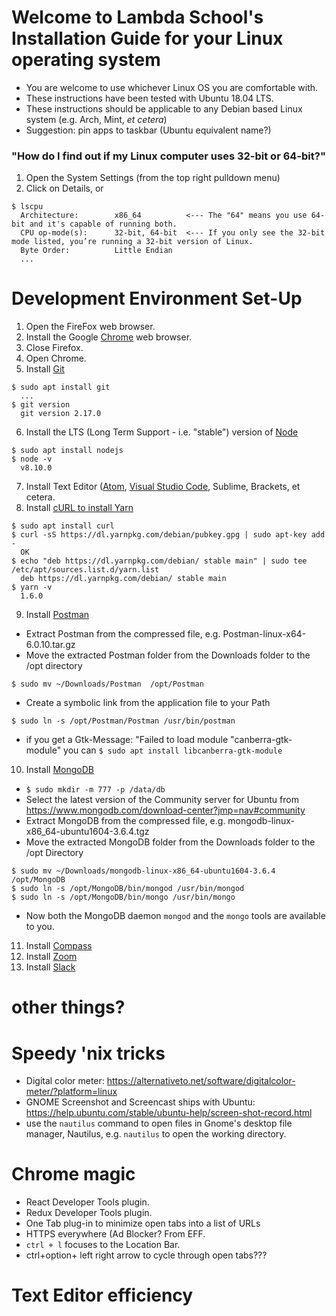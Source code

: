 # Welcome to Lambda School's Installation Guide for your Linux operating system
- You are welcome to use whichever Linux OS you are comfortable with.
- These instructions have been tested with Ubuntu 18.04 LTS.
- These instructions should be applicable to any Debian based Linux system (e.g. Arch, Mint, _et cetera_)
- Suggestion: pin apps to taskbar (Ubuntu equivalent name?)

### "How do I find out if my Linux computer uses 32-bit or 64-bit?"
1. Open the System Settings (from the top right pulldown menu)
2. Click on Details, or
```console
$ lscpu
  Architecture:        x86_64          <--- The "64" means you use 64-bit and it's capable of running both.
  CPU op-mode(s):      32-bit, 64-bit  <--- If you only see the 32-bit mode listed, you’re running a 32-bit version of Linux.
  Byte Order:          Little Endian
  ...
```

# Development Environment Set-Up
1. Open the FireFox web browser.
2. Install the Google [Chrome](https://www.google.com/chrome/) web browser.
3. Close Firefox.
4. Open Chrome.
5. Install [Git](https://git-scm.com/download/linux)
  ```console
  $ sudo apt install git
    ...
  $ git version
    git version 2.17.0
  ```
6. Install the LTS (Long Term Support - i.e. "stable") version of [Node](https://nodejs.org/)
  ```console
  $ sudo apt install nodejs
  $ node -v
    v8.10.0
  ```
7. Install Text Editor ([Atom](https://atom.io/), [Visual Studio Code](https://code.visualstudio.com/download), Sublime, Brackets, et cetera.
8. Install [cURL to install Yarn](https://yarnpkg.com/lang/en/docs/install/#debian-stable)
  ```consoles
  $ sudo apt install curl
  $ curl -sS https://dl.yarnpkg.com/debian/pubkey.gpg | sudo apt-key add -
    OK
  $ echo "deb https://dl.yarnpkg.com/debian/ stable main" | sudo tee /etc/apt/sources.list.d/yarn.list
    deb https://dl.yarnpkg.com/debian/ stable main
  $ yarn -v
    1.6.0
  ```
9. Install [Postman](https://www.getpostman.com/)
  - Extract Postman from the compressed file, e.g. Postman-linux-x64-6.0.10.tar.gz
  - Move the extracted Postman folder from the Downloads folder to the /opt directory
  ```console
  $ sudo mv ~/Downloads/Postman  /opt/Postman
  ```
  - Create a symbolic link from the application file to your Path
  ```console
  $ sudo ln -s /opt/Postman/Postman /usr/bin/postman
  ```
  - if you get a Gtk-Message: "Failed to load module "canberra-gtk-module" you can `$ sudo apt install libcanberra-gtk-module`
10. Install [MongoDB](https://docs.mongodb.com/manual/administration/install-on-linux/)
  - `$ sudo mkdir -m 777 -p /data/db`
  - Select the latest version of the Community server for Ubuntu from https://www.mongodb.com/download-center?jmp=nav#community
  - Extract MongoDB from the compressed file, e.g. mongodb-linux-x86_64-ubuntu1604-3.6.4.tgz
  - Move the extracted MongoDB folder from the Downloads folder to the /opt Directory
  ```console
  $ sudo mv ~/Downloads/mongodb-linux-x86_64-ubuntu1604-3.6.4 /opt/MongoDB
  $ sudo ln -s /opt/MongoDB/bin/mongod /usr/bin/mongod
  $ sudo ln -s /opt/MongoDB/bin/mongo /usr/bin/mongo
  ```
  - Now both the MongoDB daemon `mongod` and the `mongo` tools are available to you.
11. Install [Compass](https://www.mongodb.com/download-center?jmp=nav#compass)
12. Install [Zoom](https://zoom.us/download)
13. Install [Slack](https://www.slack.com/downloads/windows)
<!-- 14. `$ yarn global add create-react-app less less-watch-compiler nodemon`
```console
$ yarn global list
  yarn global v1.6.0
  info "create-react-app@1.5.2" has binaries:
     - create-react-app
  info "less@3.0.4" has binaries:
     - lessc
  info "less-watch-compiler@1.11.3" has binaries:
     - less-watch-compiler
  info "nodemon@1.17.4" has binaries:
     - nodemon
``` -->

# other things?

# Speedy 'nix tricks
- Digital color meter: https://alternativeto.net/software/digitalcolor-meter/?platform=linux
- GNOME Screenshot and Screencast ships with Ubuntu: https://help.ubuntu.com/stable/ubuntu-help/screen-shot-record.html
- use the `nautilus` command to open files in Gnome's desktop file manager, Nautilus, e.g. `nautilus` to open the working directory.

# Chrome magic
- React Developer Tools plugin.
- Redux Developer Tools plugin.
- One Tab plug-in to minimize open tabs into a list of URLs
- HTTPS everywhere (Ad Blocker? From EFF.
- `ctrl + l` focuses to the Location Bar.
- ctrl+option+ left right arrow to cycle through open tabs???

# Text Editor efficiency
